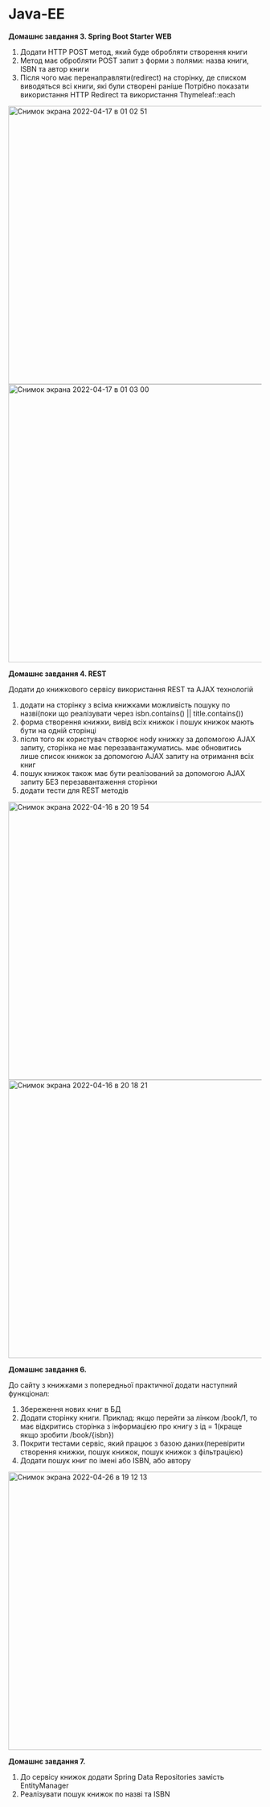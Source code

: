 # Java-EE

**Домашнє завдання 3. Spring Boot Starter WEB**

1. Додати HTTP POST метод, який буде обробляти створення книги
2. Метод має обробляти POST запит з форми з полями: назва книги, ISBN та автор книги
3. Після чого має перенаправляти(redirect) на сторінку, де списком виводяться всі книги, які були створені раніше
Потрібно показати використання HTTP Redirect та використання Thymeleaf::each


<img width="553" alt="Снимок экрана 2022-04-17 в 01 02 51" src="https://user-images.githubusercontent.com/64897246/163692692-879ea696-4c61-4aea-9374-4d54f582cfa6.png">
<img width="553" alt="Снимок экрана 2022-04-17 в 01 03 00" src="https://user-images.githubusercontent.com/64897246/163692694-953490af-b4ac-492e-89a8-53df12c2793c.png">

**Домашнє завдання 4. REST**

Додати до книжкового сервісу використання REST та AJAX технологій

1. додати на сторінку з всіма книжками можливість пошуку по назві(поки що реалізувати через isbn.contains() || title.contains())
2. форма створення книжки, вивід всіх книжок і пошук книжок мають бути на одній сторінці
3. після того як користувач створює ноdу книжку за допомогою AJAX запиту, сторінка не має перезавантажуматись. має обновитись лише список книжок за допомогою AJAX запиту на отримання всіх книг
4. пошук книжок також має бути реалізований за допомогою AJAX запиту БЕЗ перезавантаження сторінки
5. додати тести для REST методів

<img width="553" alt="Снимок экрана 2022-04-16 в 20 19 54" src="https://user-images.githubusercontent.com/64897246/163692720-f50acbb7-8342-4ed4-9fee-04990c1694a8.png">
<img width="553" alt="Снимок экрана 2022-04-16 в 20 18 21" src="https://user-images.githubusercontent.com/64897246/163692722-fdb68141-8512-497a-a22f-666136815e73.png">

**Домашнє завдання 6.**

До сайту з книжками з попередньої практичної додати наступний функціонал:

1. Збереження нових книг в БД
2. Додати сторінку книги. Приклад: якщо перейти за лінком /book/1, то має відкритись сторінка з інформацією про книгу з ід = 1(краще якщо зробити /book/{isbn})
3. Покрити тестами сервіс, який працює з базою даних(перевірити створення книжки, пошук книжок, пошук книжок з фільтрацією)
4. Додати пошук книг по імені або ISBN, або автору

<img width="553" alt="Снимок экрана 2022-04-26 в 19 12 13" src="https://user-images.githubusercontent.com/64897246/165345213-3158a106-b10f-4937-b5b1-19ebecab3ebb.png">

**Домашнє завдання 7.**

1. До сервісу книжок додати Spring Data Repositories замість EntityManager
2. Реалізувати пошук книжок по назві та ISBN
